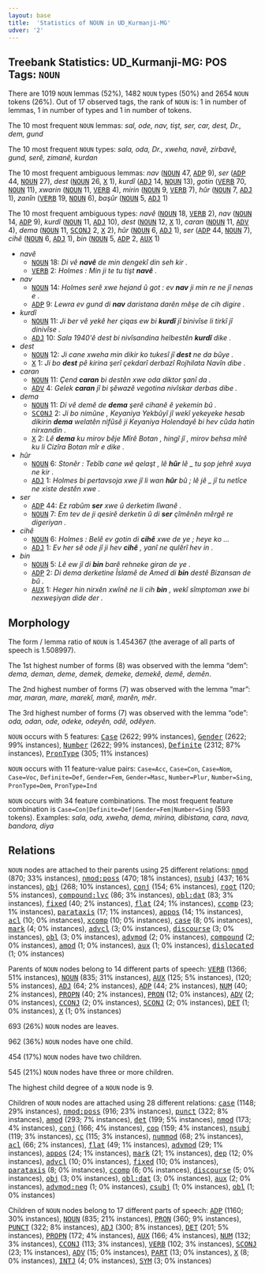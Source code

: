 ```yaml
---
layout: base
title:  'Statistics of NOUN in UD_Kurmanji-MG'
udver: '2'
---
```


## Treebank Statistics: UD_Kurmanji-MG: POS Tags: `NOUN`

There are 1019 `NOUN` lemmas (52%), 1482 `NOUN` types (50%) and 2654 `NOUN` tokens (26%).
Out of 17 observed tags, the rank of `NOUN` is: 1 in number of lemmas, 1 in number of types and 1 in number of tokens.

The 10 most frequent `NOUN` lemmas: <em>sal, ode, nav, tişt, ser, car, dest, Dr., dem, gund</em>

The 10 most frequent `NOUN` types:  <em>sala, oda, Dr., xweha, navê, zirbavê, gund, serê, zimanê, kurdan</em>

The 10 most frequent ambiguous lemmas: <em>nav</em> (<tt><a href="kmr_mg-pos-NOUN.html">NOUN</a></tt> 47, <tt><a href="kmr_mg-pos-ADP.html">ADP</a></tt> 9), <em>ser</em> (<tt><a href="kmr_mg-pos-ADP.html">ADP</a></tt> 44, <tt><a href="kmr_mg-pos-NOUN.html">NOUN</a></tt> 27), <em>dest</em> (<tt><a href="kmr_mg-pos-NOUN.html">NOUN</a></tt> 26, <tt><a href="kmr_mg-pos-X.html">X</a></tt> 1), <em>kurdî</em> (<tt><a href="kmr_mg-pos-ADJ.html">ADJ</a></tt> 14, <tt><a href="kmr_mg-pos-NOUN.html">NOUN</a></tt> 13), <em>gotin</em> (<tt><a href="kmr_mg-pos-VERB.html">VERB</a></tt> 70, <tt><a href="kmr_mg-pos-NOUN.html">NOUN</a></tt> 11), <em>xwarin</em> (<tt><a href="kmr_mg-pos-NOUN.html">NOUN</a></tt> 11, <tt><a href="kmr_mg-pos-VERB.html">VERB</a></tt> 4), <em>mirin</em> (<tt><a href="kmr_mg-pos-NOUN.html">NOUN</a></tt> 9, <tt><a href="kmr_mg-pos-VERB.html">VERB</a></tt> 7), <em>hûr</em> (<tt><a href="kmr_mg-pos-NOUN.html">NOUN</a></tt> 7, <tt><a href="kmr_mg-pos-ADJ.html">ADJ</a></tt> 1), <em>zanîn</em> (<tt><a href="kmr_mg-pos-VERB.html">VERB</a></tt> 19, <tt><a href="kmr_mg-pos-NOUN.html">NOUN</a></tt> 6), <em>başûr</em> (<tt><a href="kmr_mg-pos-NOUN.html">NOUN</a></tt> 5, <tt><a href="kmr_mg-pos-ADJ.html">ADJ</a></tt> 1)

The 10 most frequent ambiguous types:  <em>navê</em> (<tt><a href="kmr_mg-pos-NOUN.html">NOUN</a></tt> 18, <tt><a href="kmr_mg-pos-VERB.html">VERB</a></tt> 2), <em>nav</em> (<tt><a href="kmr_mg-pos-NOUN.html">NOUN</a></tt> 14, <tt><a href="kmr_mg-pos-ADP.html">ADP</a></tt> 9), <em>kurdî</em> (<tt><a href="kmr_mg-pos-NOUN.html">NOUN</a></tt> 11, <tt><a href="kmr_mg-pos-ADJ.html">ADJ</a></tt> 10), <em>dest</em> (<tt><a href="kmr_mg-pos-NOUN.html">NOUN</a></tt> 12, <tt><a href="kmr_mg-pos-X.html">X</a></tt> 1), <em>caran</em> (<tt><a href="kmr_mg-pos-NOUN.html">NOUN</a></tt> 11, <tt><a href="kmr_mg-pos-ADV.html">ADV</a></tt> 4), <em>dema</em> (<tt><a href="kmr_mg-pos-NOUN.html">NOUN</a></tt> 11, <tt><a href="kmr_mg-pos-SCONJ.html">SCONJ</a></tt> 2, <tt><a href="kmr_mg-pos-X.html">X</a></tt> 2), <em>hûr</em> (<tt><a href="kmr_mg-pos-NOUN.html">NOUN</a></tt> 6, <tt><a href="kmr_mg-pos-ADJ.html">ADJ</a></tt> 1), <em>ser</em> (<tt><a href="kmr_mg-pos-ADP.html">ADP</a></tt> 44, <tt><a href="kmr_mg-pos-NOUN.html">NOUN</a></tt> 7), <em>cihê</em> (<tt><a href="kmr_mg-pos-NOUN.html">NOUN</a></tt> 6, <tt><a href="kmr_mg-pos-ADJ.html">ADJ</a></tt> 1), <em>bin</em> (<tt><a href="kmr_mg-pos-NOUN.html">NOUN</a></tt> 5, <tt><a href="kmr_mg-pos-ADP.html">ADP</a></tt> 2, <tt><a href="kmr_mg-pos-AUX.html">AUX</a></tt> 1)


* <em>navê</em>
  * <tt><a href="kmr_mg-pos-NOUN.html">NOUN</a></tt> 18: <em>Di vê <b>navê</b> de min dengekî din seh kir .</em>
  * <tt><a href="kmr_mg-pos-VERB.html">VERB</a></tt> 2: <em>Holmes : Min ji te tu tişt <b>navê</b> .</em>
* <em>nav</em>
  * <tt><a href="kmr_mg-pos-NOUN.html">NOUN</a></tt> 14: <em>Holmes serê xwe hejand û got : ev <b>nav</b> ji min re ne jî nenas e .</em>
  * <tt><a href="kmr_mg-pos-ADP.html">ADP</a></tt> 9: <em>Lewra ev gund di <b>nav</b> daristana darên mêşe de cih digire .</em>
* <em>kurdî</em>
  * <tt><a href="kmr_mg-pos-NOUN.html">NOUN</a></tt> 11: <em>Ji ber vê yekê her çiqas ew bi <b>kurdî</b> jî binivîse li tirkî jî dinivîse .</em>
  * <tt><a href="kmr_mg-pos-ADJ.html">ADJ</a></tt> 10: <em>Sala 1940'ê dest bi nivîsandina helbestên <b>kurdî</b> dike .</em>
* <em>dest</em>
  * <tt><a href="kmr_mg-pos-NOUN.html">NOUN</a></tt> 12: <em>Ji cane xweha min dikir ko tukesî jî <b>dest</b> ne da bûye .</em>
  * <tt><a href="kmr_mg-pos-X.html">X</a></tt> 1: <em>Ji bo <b>dest</b> pê kirina şerî çekdarî derbazî Rojhilata Navîn dibe .</em>
* <em>caran</em>
  * <tt><a href="kmr_mg-pos-NOUN.html">NOUN</a></tt> 11: <em>Çend <b>caran</b> bi destên xwe oda diktor şanî da .</em>
  * <tt><a href="kmr_mg-pos-ADV.html">ADV</a></tt> 4: <em>Gelek <b>caran</b> jî bi şêwazê vegotina nivîskar derbas dibe .</em>
* <em>dema</em>
  * <tt><a href="kmr_mg-pos-NOUN.html">NOUN</a></tt> 11: <em>Di vê demê de <b>dema</b> şerê cihanê ê yekemin bû .</em>
  * <tt><a href="kmr_mg-pos-SCONJ.html">SCONJ</a></tt> 2: <em>Ji bo nimûne , Keyaniya Yekbûyî jî wekî yekeyeke hesab dikirin <b>dema</b> welatên nifûsê ji Keyaniya Holendayê bi hev cûda hatin nirxandin .</em>
  * <tt><a href="kmr_mg-pos-X.html">X</a></tt> 2: <em>Lê <b>dema</b> ku mirov bêje Mîrê Botan , hingî jî , mirov behsa mîrê ku li Cizîra Botan mîr e dike .</em>
* <em>hûr</em>
  * <tt><a href="kmr_mg-pos-NOUN.html">NOUN</a></tt> 6: <em>Stonêr : Tebîb cane wê qelaşt , lê <b>hûr</b> lê _ tu şop jehrê xuya ne kir .</em>
  * <tt><a href="kmr_mg-pos-ADJ.html">ADJ</a></tt> 1: <em>Holmes bi pertavsoja xwe jî li wan <b>hûr</b> bû ; lê jê _ jî tu netîce ne xiste destên xwe .</em>
* <em>ser</em>
  * <tt><a href="kmr_mg-pos-ADP.html">ADP</a></tt> 44: <em>Ez rabûm <b>ser</b> xwe û derketim lîwanê .</em>
  * <tt><a href="kmr_mg-pos-NOUN.html">NOUN</a></tt> 7: <em>Em tev de ji qesirê derketin û di <b>ser</b> çîmênên mêrgê re digeriyan .</em>
* <em>cihê</em>
  * <tt><a href="kmr_mg-pos-NOUN.html">NOUN</a></tt> 6: <em>Holmes : Belê ev gotin di <b>cihê</b> xwe de ye ; heye ko ...</em>
  * <tt><a href="kmr_mg-pos-ADJ.html">ADJ</a></tt> 1: <em>Ev her sê ode jî ji hev <b>cihê</b> , yanî ne qulêrî hev in .</em>
* <em>bin</em>
  * <tt><a href="kmr_mg-pos-NOUN.html">NOUN</a></tt> 5: <em>Lê ew jî di <b>bin</b> barê rehneke giran de ye .</em>
  * <tt><a href="kmr_mg-pos-ADP.html">ADP</a></tt> 2: <em>Di dema derketine Îslamê de Amed di <b>bin</b> destê Bizansan de bû .</em>
  * <tt><a href="kmr_mg-pos-AUX.html">AUX</a></tt> 1: <em>Heger hin nirxên xwînê ne li cih <b>bin</b> , wekî sîmptoman xwe bi nexweşiyan dide der .</em>

## Morphology

The form / lemma ratio of `NOUN` is 1.454367 (the average of all parts of speech is 1.508997).

The 1st highest number of forms (8) was observed with the lemma “dem”: <em>dema, deman, deme, demek, demeke, demekê, demê, demên</em>.

The 2nd highest number of forms (7) was observed with the lemma “mar”: <em>mar, maran, mare, marekî, marê, marên, mêr</em>.

The 3rd highest number of forms (7) was observed with the lemma “ode”: <em>oda, odan, ode, odeke, odeyên, odê, odêyen</em>.

`NOUN` occurs with 5 features: <tt><a href="kmr_mg-feat-Case.html">Case</a></tt> (2622; 99% instances), <tt><a href="kmr_mg-feat-Gender.html">Gender</a></tt> (2622; 99% instances), <tt><a href="kmr_mg-feat-Number.html">Number</a></tt> (2622; 99% instances), <tt><a href="kmr_mg-feat-Definite.html">Definite</a></tt> (2312; 87% instances), <tt><a href="kmr_mg-feat-PronType.html">PronType</a></tt> (305; 11% instances)

`NOUN` occurs with 11 feature-value pairs: `Case=Acc`, `Case=Con`, `Case=Nom`, `Case=Voc`, `Definite=Def`, `Gender=Fem`, `Gender=Masc`, `Number=Plur`, `Number=Sing`, `PronType=Dem`, `PronType=Ind`

`NOUN` occurs with 34 feature combinations.
The most frequent feature combination is `Case=Con|Definite=Def|Gender=Fem|Number=Sing` (593 tokens).
Examples: <em>sala, oda, xweha, dema, mirina, dibistana, cara, nava, bandora, diya</em>


## Relations

`NOUN` nodes are attached to their parents using 25 different relations: <tt><a href="kmr_mg-dep-nmod.html">nmod</a></tt> (870; 33% instances), <tt><a href="kmr_mg-dep-nmod-poss.html">nmod:poss</a></tt> (470; 18% instances), <tt><a href="kmr_mg-dep-nsubj.html">nsubj</a></tt> (437; 16% instances), <tt><a href="kmr_mg-dep-obj.html">obj</a></tt> (268; 10% instances), <tt><a href="kmr_mg-dep-conj.html">conj</a></tt> (154; 6% instances), <tt><a href="kmr_mg-dep-root.html">root</a></tt> (120; 5% instances), <tt><a href="kmr_mg-dep-compound-lvc.html">compound:lvc</a></tt> (86; 3% instances), <tt><a href="kmr_mg-dep-obl-dat.html">obl:dat</a></tt> (83; 3% instances), <tt><a href="kmr_mg-dep-fixed.html">fixed</a></tt> (40; 2% instances), <tt><a href="kmr_mg-dep-flat.html">flat</a></tt> (24; 1% instances), <tt><a href="kmr_mg-dep-ccomp.html">ccomp</a></tt> (23; 1% instances), <tt><a href="kmr_mg-dep-parataxis.html">parataxis</a></tt> (17; 1% instances), <tt><a href="kmr_mg-dep-appos.html">appos</a></tt> (14; 1% instances), <tt><a href="kmr_mg-dep-acl.html">acl</a></tt> (10; 0% instances), <tt><a href="kmr_mg-dep-xcomp.html">xcomp</a></tt> (10; 0% instances), <tt><a href="kmr_mg-dep-case.html">case</a></tt> (8; 0% instances), <tt><a href="kmr_mg-dep-mark.html">mark</a></tt> (4; 0% instances), <tt><a href="kmr_mg-dep-advcl.html">advcl</a></tt> (3; 0% instances), <tt><a href="kmr_mg-dep-discourse.html">discourse</a></tt> (3; 0% instances), <tt><a href="kmr_mg-dep-obl.html">obl</a></tt> (3; 0% instances), <tt><a href="kmr_mg-dep-advmod.html">advmod</a></tt> (2; 0% instances), <tt><a href="kmr_mg-dep-compound.html">compound</a></tt> (2; 0% instances), <tt><a href="kmr_mg-dep-amod.html">amod</a></tt> (1; 0% instances), <tt><a href="kmr_mg-dep-aux.html">aux</a></tt> (1; 0% instances), <tt><a href="kmr_mg-dep-dislocated.html">dislocated</a></tt> (1; 0% instances)

Parents of `NOUN` nodes belong to 14 different parts of speech: <tt><a href="kmr_mg-pos-VERB.html">VERB</a></tt> (1366; 51% instances), <tt><a href="kmr_mg-pos-NOUN.html">NOUN</a></tt> (835; 31% instances), <tt><a href="kmr_mg-pos-AUX.html">AUX</a></tt> (125; 5% instances),  (120; 5% instances), <tt><a href="kmr_mg-pos-ADJ.html">ADJ</a></tt> (64; 2% instances), <tt><a href="kmr_mg-pos-ADP.html">ADP</a></tt> (44; 2% instances), <tt><a href="kmr_mg-pos-NUM.html">NUM</a></tt> (40; 2% instances), <tt><a href="kmr_mg-pos-PROPN.html">PROPN</a></tt> (40; 2% instances), <tt><a href="kmr_mg-pos-PRON.html">PRON</a></tt> (12; 0% instances), <tt><a href="kmr_mg-pos-ADV.html">ADV</a></tt> (2; 0% instances), <tt><a href="kmr_mg-pos-CCONJ.html">CCONJ</a></tt> (2; 0% instances), <tt><a href="kmr_mg-pos-SCONJ.html">SCONJ</a></tt> (2; 0% instances), <tt><a href="kmr_mg-pos-DET.html">DET</a></tt> (1; 0% instances), <tt><a href="kmr_mg-pos-X.html">X</a></tt> (1; 0% instances)

693 (26%) `NOUN` nodes are leaves.

962 (36%) `NOUN` nodes have one child.

454 (17%) `NOUN` nodes have two children.

545 (21%) `NOUN` nodes have three or more children.

The highest child degree of a `NOUN` node is 9.

Children of `NOUN` nodes are attached using 28 different relations: <tt><a href="kmr_mg-dep-case.html">case</a></tt> (1148; 29% instances), <tt><a href="kmr_mg-dep-nmod-poss.html">nmod:poss</a></tt> (916; 23% instances), <tt><a href="kmr_mg-dep-punct.html">punct</a></tt> (322; 8% instances), <tt><a href="kmr_mg-dep-amod.html">amod</a></tt> (293; 7% instances), <tt><a href="kmr_mg-dep-det.html">det</a></tt> (199; 5% instances), <tt><a href="kmr_mg-dep-nmod.html">nmod</a></tt> (173; 4% instances), <tt><a href="kmr_mg-dep-conj.html">conj</a></tt> (166; 4% instances), <tt><a href="kmr_mg-dep-cop.html">cop</a></tt> (159; 4% instances), <tt><a href="kmr_mg-dep-nsubj.html">nsubj</a></tt> (119; 3% instances), <tt><a href="kmr_mg-dep-cc.html">cc</a></tt> (115; 3% instances), <tt><a href="kmr_mg-dep-nummod.html">nummod</a></tt> (68; 2% instances), <tt><a href="kmr_mg-dep-acl.html">acl</a></tt> (66; 2% instances), <tt><a href="kmr_mg-dep-flat.html">flat</a></tt> (49; 1% instances), <tt><a href="kmr_mg-dep-advmod.html">advmod</a></tt> (29; 1% instances), <tt><a href="kmr_mg-dep-appos.html">appos</a></tt> (24; 1% instances), <tt><a href="kmr_mg-dep-mark.html">mark</a></tt> (21; 1% instances), <tt><a href="kmr_mg-dep-dep.html">dep</a></tt> (12; 0% instances), <tt><a href="kmr_mg-dep-advcl.html">advcl</a></tt> (10; 0% instances), <tt><a href="kmr_mg-dep-fixed.html">fixed</a></tt> (10; 0% instances), <tt><a href="kmr_mg-dep-parataxis.html">parataxis</a></tt> (8; 0% instances), <tt><a href="kmr_mg-dep-ccomp.html">ccomp</a></tt> (6; 0% instances), <tt><a href="kmr_mg-dep-discourse.html">discourse</a></tt> (5; 0% instances), <tt><a href="kmr_mg-dep-obj.html">obj</a></tt> (3; 0% instances), <tt><a href="kmr_mg-dep-obl-dat.html">obl:dat</a></tt> (3; 0% instances), <tt><a href="kmr_mg-dep-aux.html">aux</a></tt> (2; 0% instances), <tt><a href="kmr_mg-dep-advmod-neg.html">advmod:neg</a></tt> (1; 0% instances), <tt><a href="kmr_mg-dep-csubj.html">csubj</a></tt> (1; 0% instances), <tt><a href="kmr_mg-dep-obl.html">obl</a></tt> (1; 0% instances)

Children of `NOUN` nodes belong to 17 different parts of speech: <tt><a href="kmr_mg-pos-ADP.html">ADP</a></tt> (1160; 30% instances), <tt><a href="kmr_mg-pos-NOUN.html">NOUN</a></tt> (835; 21% instances), <tt><a href="kmr_mg-pos-PRON.html">PRON</a></tt> (360; 9% instances), <tt><a href="kmr_mg-pos-PUNCT.html">PUNCT</a></tt> (322; 8% instances), <tt><a href="kmr_mg-pos-ADJ.html">ADJ</a></tt> (300; 8% instances), <tt><a href="kmr_mg-pos-DET.html">DET</a></tt> (201; 5% instances), <tt><a href="kmr_mg-pos-PROPN.html">PROPN</a></tt> (172; 4% instances), <tt><a href="kmr_mg-pos-AUX.html">AUX</a></tt> (166; 4% instances), <tt><a href="kmr_mg-pos-NUM.html">NUM</a></tt> (132; 3% instances), <tt><a href="kmr_mg-pos-CCONJ.html">CCONJ</a></tt> (113; 3% instances), <tt><a href="kmr_mg-pos-VERB.html">VERB</a></tt> (102; 3% instances), <tt><a href="kmr_mg-pos-SCONJ.html">SCONJ</a></tt> (23; 1% instances), <tt><a href="kmr_mg-pos-ADV.html">ADV</a></tt> (15; 0% instances), <tt><a href="kmr_mg-pos-PART.html">PART</a></tt> (13; 0% instances), <tt><a href="kmr_mg-pos-X.html">X</a></tt> (8; 0% instances), <tt><a href="kmr_mg-pos-INTJ.html">INTJ</a></tt> (4; 0% instances), <tt><a href="kmr_mg-pos-SYM.html">SYM</a></tt> (3; 0% instances)

